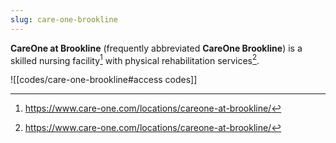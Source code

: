 ```yaml
---
slug: care-one-brookline
---
```

**CareOne at Brookline** (frequently abbreviated **CareOne Brookline**) is a skilled nursing facility[^careone] with physical rehabilitation services[^careone].

![[codes/care-one-brookline#access codes]]

[^careone]: https://www.care-one.com/locations/careone-at-brookline/